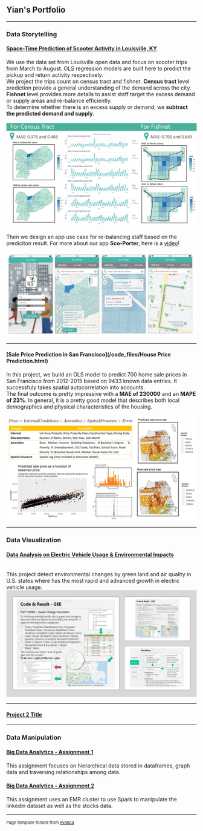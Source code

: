 ## Yian's Portfolio

---

### Data Storytelling

#### [Space-Time Prediction of Scooter Activity in Louisville, KY](https://xinyimsumyee.github.io/html/scooters.html)

We use the data set from Louisville open data and focus on scooter trips from March to August. OLS regression models are built here to predict the pickup and return activity respectively.
<br>
We project the trips count on census tract and fishnet. **Census tract** level prediction provide a general understanding of the demand across the city. **Fishnet** level provides more details to assist staff target the excess demand or supply areas and re-balance efficiently. 
<br>
To determine whether there is an excess supply or demand, we **subtract the predicted demand and supply**.
<br><br>
<img src="/images/scooter.JPG?raw=true"/>
<br><br>
Then we design an app use case for re-balancing staff based on the prediciton result. For more about our app **Sco-Porter**, here is a [video](https://www.youtube.com/watch?v=xheEpq_Ij4E)!
<br><br>
<img src="/images/app.JPG?raw=true"/>

---
#### [Sale Price Prediction in San Francisco](/code_files/House Price Prediction.html)

In this project, we build an OLS model to predict 700 home sale prices in San Francisco from 2012-2015 based on 9433 known data entries. It successfuly takes spatial autocorrelation into accounts. 
<br>
The final outcome is pretty impressive with a **MAE of 230000** and an **MAPE of 23%**. In general, it is a pretty good model that describes both local demographics and physical characteristics of the housing.
<br><br>
<img src="/images/houseprice.JPG?raw=true"/>

---

### Data Visualization

#### [Data Analysis on Electric Vehicle Usage & Environmental Impacts](http://example.com/)
<br>
This project detect environmental changes by green land and air quality in U.S. states where has the most rapid and advanced growth in electric vehicle usage.
<br>
<img src="/images/larp743.JPG?raw=true"/>

---
#### [Project 2 Title](http://example.com/)

---

### Data Manipulation

#### [Big Data Analytics - Assignment 1](/code_files/HW_spark_sql_bfs.ipynb)
This assignment focuses on hierarchical data stored in dataframes, graph data and traversing relationships among data.

#### [Big Data Analytics - Assignment 2](http://example.com/)
This assignment uses an EMR cluster to use Spark to manipulate the linkedin dataset as well as the stocks data.

---

<p style="font-size:11px">Page template forked from <a href="https://github.com/evanca/quick-portfolio">evanca</a></p>
<!-- Remove above link if you don't want to attibute -->
